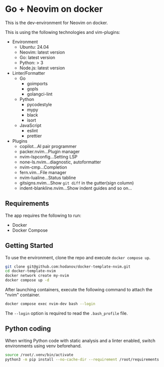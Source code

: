 # Go + Neovim on docker

This is the dev-environment for Neovim on docker.

This is using the following technologies and vim-plugins:

- Environment
  - Ubuntu: 24.04
  - Neovim: latest version
  - Go: latest version
  - Python: > 3
  - Node.js: latest version
- Linter/Formatter
  - Go
    - goimports
    - gopls
    - golangci-lint
  - Python
    - pycodestyle
    - mypy
    - black
    - isort
  - JavaScript
    - eslint
    - prettier
- Plugins
  - copilot...AI pair programmer
  - packer.nvim...Plugin manager
  - nvim-lspconfig...Setting LSP
  - none-ls.nvim...diagnostic, autoformatter
  - nvim-cmp...Completion
  - fern.vim...File manager
  - nvim-lualine...Status tabline
  - gitsigns.nvim...Show `git diff` in the gutter(sign column)
  - indent-blankline.nvim...Show indent guides
    and so on...

## Requirements

The app requires the following to run:

- Docker
- Docker Compose

## Getting Started

To use the environment, clone the repo and execute `docker compose up`.

```sh
git clone git@github.com:hodanov/docker-template-nvim.git
cd docker-template-nvim
docker network create my-nvim
docker compose up -d
```

After launching containers, execute the following command to attach the "nvim" container.

```sh
docker compose exec nvim-dev bash --login
```

The `--login` option is required to read the `.bash_profile` file.

## Python coding

When writing Python code with static analysis and a linter enabled, switch environments using venv beforehand.

```sh
source /root/.venv/bin/activate
python3 -m pip install --no-cache-dir --requirement /root/requirements.txt
```
